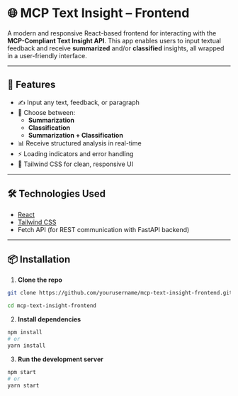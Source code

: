 
# 🌐 MCP Text Insight – Frontend

A modern and responsive React-based frontend for interacting with the **MCP-Compliant Text Insight API**. This app enables users to input textual feedback and receive **summarized** and/or **classified** insights, all wrapped in a user-friendly interface.

---

## 🚀 Features

- ✍️ Input any text, feedback, or paragraph
- 🧠 Choose between:
  - **Summarization**
  - **Classification**
  - **Summarization + Classification**
- 📊 Receive structured analysis in real-time
- ⚡ Loading indicators and error handling
- 🎨 Tailwind CSS for clean, responsive UI

---

## 🛠️ Technologies Used

- [React](https://reactjs.org/)
- [Tailwind CSS](https://tailwindcss.com/)
- Fetch API (for REST communication with FastAPI backend)

---

## 📦 Installation

1. **Clone the repo**
```bash
git clone https://github.com/yourusername/mcp-text-insight-frontend.git

cd mcp-text-insight-frontend
```

2. **Install dependencies**
```bash
npm install
# or
yarn install
```
3. **Run the development server**
```bash
npm start
# or
yarn start
```